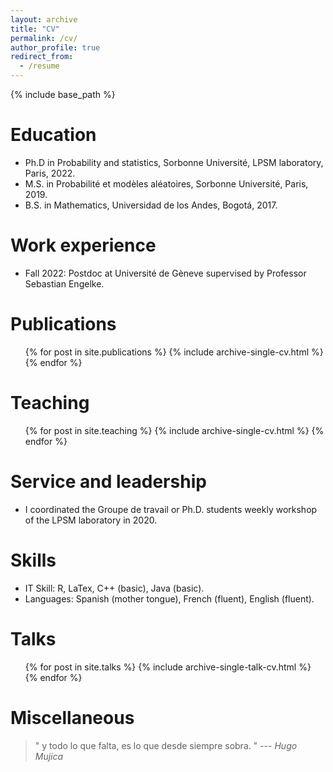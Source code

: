 ```yaml
---
layout: archive
title: "CV"
permalink: /cv/
author_profile: true
redirect_from:
  - /resume
---
```


{% include base_path %}

Education
======
* Ph.D in Probability and statistics, Sorbonne Université, LPSM laboratory, Paris, 2022. 
* M.S. in Probabilité et modèles aléatoires, Sorbonne Université, Paris, 2019.
* B.S. in Mathematics, Universidad de los Andes, Bogotá, 2017.


Work experience
======
* Fall 2022: Postdoc at Université de Gèneve supervised by Professor Sebastian Engelke.

Publications
======
  <ul>{% for post in site.publications %}
    {% include archive-single-cv.html %}
  {% endfor %}</ul>
  
Teaching
======
  <ul>{% for post in site.teaching %}
    {% include archive-single-cv.html %}
  {% endfor %}</ul>
  
Service and leadership
======
* I coordinated the Groupe de travail or Ph.D. students weekly workshop of the LPSM laboratory in 2020. 

Skills
======
* IT Skill: R, LaTex, C++ (basic), Java (basic).
* Languages: Spanish (mother tongue), French (fluent), English (fluent).

Talks
======
  <ul>{% for post in site.talks %}
    {% include archive-single-talk-cv.html %}
  {% endfor %}</ul>
  

Miscellaneous
======
<blockquote>
" y todo lo que falta,
 es lo que desde siempre sobra. "
--- <cite>Hugo Mujica</cite>
</blockquote>
